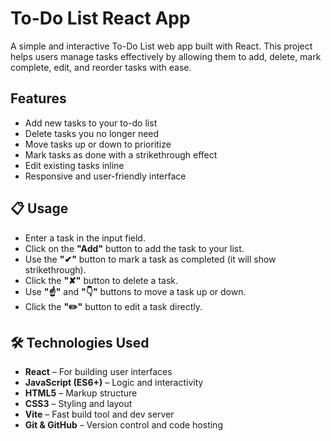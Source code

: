 # To-Do List React App
A simple and interactive To-Do List web app built with React. This project helps users manage tasks effectively by allowing them to add, delete, mark complete, edit, and reorder tasks with ease.

## Features
- Add new tasks to your to-do list
- Delete tasks you no longer need
- Move tasks up or down to prioritize
- Mark tasks as done with a strikethrough effect
- Edit existing tasks inline
- Responsive and user-friendly interface

## 📋 Usage

- Enter a task in the input field.
- Click on the **"Add"** button to add the task to your list.
- Use the **"✔"** button to mark a task as completed (it will show strikethrough).
- Click the **"✘"** button to delete a task.
- Use **"☝"** and **"👇"** buttons to move a task up or down.
- Click the **"✏️"** button to edit a task directly.

## 🛠️ Technologies Used

- **React** – For building user interfaces
- **JavaScript (ES6+)** – Logic and interactivity
- **HTML5** – Markup structure
- **CSS3** – Styling and layout
- **Vite** – Fast build tool and dev server
- **Git & GitHub** – Version control and code hosting
